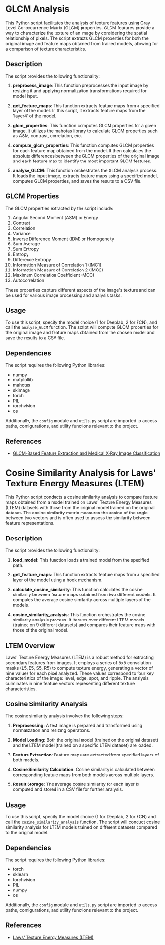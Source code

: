 # GLCM Analysis

This Python script facilitates the analysis of texture features using Gray Level Co-occurrence Matrix (GLCM) properties. GLCM features provide a way to characterize the texture of an image by considering the spatial relationship of pixels. The script extracts GLCM properties for both the original image and feature maps obtained from trained models, allowing for a comparison of texture characteristics.

## Description

The script provides the following functionality:

1. **preprocess_image**: This function preprocesses the input image by resizing it and applying normalization transformations required for model input.

2. **get_feature_maps**: This function extracts feature maps from a specified layer of the model. In this script, it extracts feature maps from the 'layer4' of the model.

3. **glcm_properties**: This function computes GLCM properties for a given image. It utilizes the mahotas library to calculate GLCM properties such as ASM, contrast, correlation, etc.

4. **compute_glcm_properties**: This function computes GLCM properties for each feature map obtained from the model. It then calculates the absolute differences between the GLCM properties of the original image and each feature map to identify the most important GLCM features.

5. **analyse_GLCM**: This function orchestrates the GLCM analysis process. It loads the input image, extracts feature maps using a specified model, computes GLCM properties, and saves the results to a CSV file.

## GLCM Properties

The GLCM properties extracted by the script include:

1. Angular Second Moment (ASM) or Energy
2. Contrast
3. Correlation
4. Variance
5. Inverse Difference Moment (IDM) or Homogeneity
6. Sum Average
7. Sum Entropy
8. Entropy
9. Difference Entropy
10. Information Measure of Correlation 1 (IMC1)
11. Information Measure of Correlation 2 (IMC2)
12. Maximum Correlation Coefficient (MCC)
13. Autocorrelation

These properties capture different aspects of the image's texture and can be used for various image processing and analysis tasks.

## Usage

To use this script, specify the model choice (1 for Deeplab, 2 for FCN), and call the `analyse_GLCM` function. The script will compute GLCM properties for the original image and feature maps obtained from the chosen model and save the results to a CSV file.

## Dependencies

The script requires the following Python libraries:
- numpy
- matplotlib
- mahotas
- skimage
- torch
- PIL
- torchvision
- os

Additionally, the `config` module and `utils.py` script are imported to access paths, configurations, and utility functions relevant to the project.

## References

- [GLCM-Based Feature Extraction and Medical X-Ray Image Classification](https://www.springerprofessional.de/en/glcm-based-feature-extraction-and-medical-x-ray-image-classifica/25596534)


# Cosine Similarity Analysis for Laws' Texture Energy Measures (LTEM)

This Python script conducts a cosine similarity analysis to compare feature maps obtained from a model trained on Laws' Texture Energy Measures (LTEM) datasets with those from the original model trained on the original dataset. The cosine similarity metric measures the cosine of the angle between two vectors and is often used to assess the similarity between feature representations.

## Description

The script provides the following functionality:

1. **load_model**: This function loads a trained model from the specified path.

2. **get_feature_maps**: This function extracts feature maps from a specified layer of the model using a hook mechanism.

3. **calculate_cosine_similarity**: This function calculates the cosine similarity between feature maps obtained from two different models. It computes the average cosine similarity across multiple layers of the models.

4. **cosine_similarity_analysis**: This function orchestrates the cosine similarity analysis process. It iterates over different LTEM models (trained on 9 different datasets) and compares their feature maps with those of the original model.

## LTEM Overview

Laws' Texture Energy Measures (LTEM) is a robust method for extracting secondary features from images. It employs a series of 5x5 convolution masks (L5, E5, S5, R5) to compute texture energy, generating a vector of nine values for each pixel analyzed. These values correspond to four key characteristics of the image: level, edge, spot, and ripple. The analysis culminates in nine feature vectors representing different texture characteristics.

## Cosine Similarity Analysis

The cosine similarity analysis involves the following steps:

1. **Preprocessing**: A test image is prepared and transformed using normalization and resizing operations.

2. **Model Loading**: Both the original model (trained on the original dataset) and the LTEM model (trained on a specific LTEM dataset) are loaded.

3. **Feature Extraction**: Feature maps are extracted from specified layers of both models.

4. **Cosine Similarity Calculation**: Cosine similarity is calculated between corresponding feature maps from both models across multiple layers.

5. **Result Storage**: The average cosine similarity for each layer is computed and stored in a CSV file for further analysis.

## Usage

To use this script, specify the model choice (1 for Deeplab, 2 for FCN) and call the `cosine_similarity_analysis` function. The script will conduct cosine similarity analysis for LTEM models trained on different datasets compared to the original model.

## Dependencies

The script requires the following Python libraries:
- torch
- sklearn
- torchvision
- PIL
- numpy
- os

Additionally, the `config` module and `utils.py` script are imported to access paths, configurations, and utility functions relevant to the project.

## References

- [Laws' Texture Energy Measures (LTEM)](https://www.sciencedirect.com/science/article/pii/S1877050915018700)



